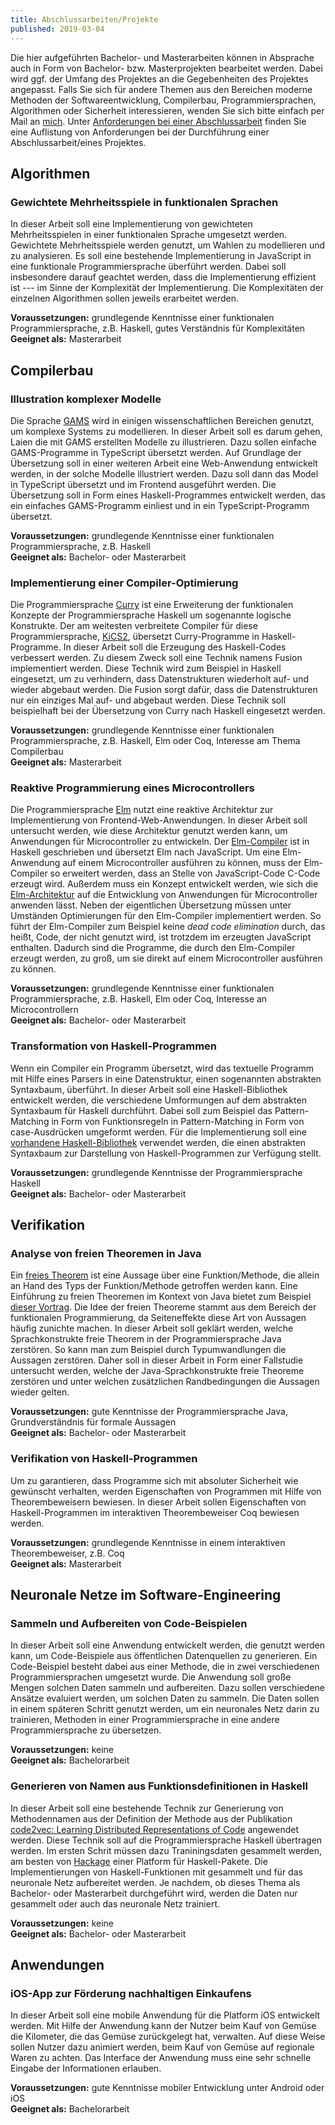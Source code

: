 ```yaml
---
title: Abschlussarbeiten/Projekte
published: 2019-03-04
---
```


Die hier aufgeführten Bachelor- und Masterarbeiten können in Absprache auch in Form von Bachelor- bzw. Masterprojekten bearbeitet werden.
Dabei wird ggf. der Umfang des Projektes an die Gegebenheiten des Projektes angepasst.
Falls Sie sich für andere Themen aus den Bereichen moderne Methoden der Softwareentwicklung, Compilerbau, Programmiersprachen, Algorithmen oder Sicherheit interessieren, wenden Sie sich bitte einfach per Mail an [mich](mailto:jan.christiansen@hs-flensburg.de).
Unter [Anforderungen bei einer Abschlussarbeit](/teaching/student-project.html) finden Sie eine Auflistung von Anforderungen bei der Durchführung einer Abschlussarbeit/eines Projektes.


## Algorithmen


### Gewichtete Mehrheitsspiele in funktionalen Sprachen

In dieser Arbeit soll eine Implementierung von gewichteten Mehrheitsspielen in einer funktionalen Sprache umgesetzt werden.
Gewichtete Mehrheitsspiele werden genutzt, um Wahlen zu modellieren und zu analysieren.
Es soll eine bestehende Implementierung in JavaScript in eine funktionale Programmiersprache überführt werden.
Dabei soll insbesondere darauf geachtet werden, dass die Implementierung effizient ist --- im Sinne der Komplexität der Implementierung.
Die Komplexitäten der einzelnen Algorithmen sollen jeweils erarbeitet werden.

**Voraussetzungen:** grundlegende Kenntnisse einer funktionalen Programmiersprache, z.B. Haskell, gutes Verständnis für Komplexitäten  
**Geeignet als:** Masterarbeit


## Compilerbau


### Illustration komplexer Modelle

Die Sprache [GAMS](https://en.wikipedia.org/wiki/General_Algebraic_Modeling_System) wird in einigen wissenschaftlichen Bereichen genutzt, um komplexe Systems zu modellieren.
In dieser Arbeit soll es darum gehen, Laien die mit GAMS erstellten Modelle zu illustrieren.
Dazu sollen einfache GAMS-Programme in TypeScript übersetzt werden.
Auf Grundlage der Übersetzung soll in einer weiteren Arbeit eine Web-Anwendung entwickelt werden, in der solche Modelle illustriert werden.
Dazu soll dann das Model in TypeScript übersetzt und im Frontend ausgeführt werden.
Die Übersetzung soll in Form eines Haskell-Programmes entwickelt werden, das ein einfaches GAMS-Programm einliest und in ein TypeScript-Programm übersetzt.

**Voraussetzungen:** grundlegende Kenntnisse einer funktionalen Programmiersprache, z.B. Haskell  
**Geeignet als:** Bachelor- oder Masterarbeit  


### Implementierung einer Compiler-Optimierung

Die Programmiersprache [Curry](http://citeseerx.ist.psu.edu/viewdoc/download?doi=10.1.1.207.2248&rep=rep1&type=pdf) ist eine Erweiterung der funktionalen Konzepte der Programmiersprache Haskell um sogenannte logische Konstrukte.
Der am weitesten verbreitete Compiler für diese Programmiersprache, [KiCS2](https://www-ps.informatik.uni-kiel.de/kics2/), übersetzt Curry-Programme in Haskell-Programme.
In dieser Arbeit soll die Erzeugung des Haskell-Codes verbessert werden.
Zu diesem Zweck soll eine Technik namens Fusion implementiert werden.
Diese Technik wird zum Beispiel in Haskell eingesetzt, um zu verhindern, dass Datenstrukturen wiederholt auf- und wieder abgebaut werden.
Die Fusion sorgt dafür, dass die Datenstrukturen nur ein einziges Mal auf- und abgebaut werden.
Diese Technik soll beispielhaft bei der Übersetzung von Curry nach Haskell eingesetzt werden.

**Voraussetzungen:** grundlegende Kenntnisse einer funktionalen Programmiersprache, z.B. Haskell, Elm oder Coq, Interesse am Thema Compilerbau  
**Geeignet als:** Masterarbeit


### Reaktive Programmierung eines Microcontrollers

Die Programmiersprache [Elm](http://elm-lang.org) nutzt eine reaktive Architektur zur Implementierung von Frontend-Web-Anwendungen.
In dieser Arbeit soll untersucht werden, wie diese Architektur genutzt werden kann, um Anwendungen für Microcontroller zu entwickeln.
Der [Elm-Compiler](https://github.com/elm-lang/elm-compiler) ist in Haskell geschrieben und übersetzt Elm nach JavaScript.
Um eine Elm-Anwendung auf einem Microcontroller ausführen zu können, muss der Elm-Compiler so erweitert werden, dass an Stelle von JavaScript-Code C-Code erzeugt wird.
Außerdem muss ein Konzept entwickelt werden, wie sich die [Elm-Architektur](https://guide.elm-lang.org/architecture/) auf die Entwicklung von Anwendungen für Microcontroller anwenden lässt.
Neben der eigentlichen Übersetzung müssen unter Umständen Optimierungen für den Elm-Compiler implementiert werden.
So führt der Elm-Compiler zum Beispiel keine _dead code elimination_ durch, das heißt, Code, der nicht genutzt wird, ist trotzdem im erzeugten JavaScript enthalten.
Dadurch sind die Programme, die durch den Elm-Compiler erzeugt werden, zu groß, um sie direkt auf einem Microcontroller ausführen zu können.

**Voraussetzungen:** grundlegende Kenntnisse einer funktionalen Programmiersprache, z.B. Haskell, Elm oder Coq, Interesse an Microcontrollern  
**Geeignet als:** Bachelor- oder Masterarbeit


### Transformation von Haskell-Programmen

Wenn ein Compiler ein Programm übersetzt, wird das textuelle Programm mit Hilfe eines Parsers in eine Datenstruktur, einen sogenannten abstrakten Syntaxbaum, überführt.
In dieser Arbeit soll eine Haskell-Bibliothek entwickelt werden, die verschiedene Umformungen auf dem abstrakten Syntaxbaum für Haskell durchführt.
Dabei soll zum Beispiel das Pattern-Matching in Form von Funktionsregeln in Pattern-Matching in Form von case-Ausdrücken umgeformt werden.
Für die Implementierung soll eine [vorhandene Haskell-Bibliothek](http://hackage.haskell.org/package/haskell-src-exts) verwendet werden, die einen abstrakten Syntaxbaum zur Darstellung von Haskell-Programmen zur Verfügung stellt.

**Voraussetzungen:** grundlegende Kenntnisse der Programmiersprache Haskell  
**Geeignet als:** Bachelor- oder Masterarbeit


## Verifikation


### Analyse von freien Theoremen in Java

Ein [freies Theorem](http://www.cs.sfu.ca/CourseCentral/831/burton/Notes/July14/free.pdf) ist eine Aussage über eine Funktion/Methode, die allein an Hand des Typs der Funktion/Methode getroffen werden kann.
Eine Einführung zu freien Theoremen im Kontext von Java bietet zum Beispiel [dieser Vortrag](http://data.tmorris.net/talks/yow-west-2016/1d388b6263e7cbeedfbea224997648daa1d7862d/parametricity.pdf).
Die Idee der freien Theoreme stammt aus dem Bereich der funktionalen Programmierung, da Seiteneffekte diese Art von Aussagen häufig zunichte machen.
In dieser Arbeit soll geklärt werden, welche Sprachkonstrukte freie Theorem in der Programmiersprache Java zerstören.
So kann man zum Beispiel durch Typumwandlungen die Aussagen zerstören.
Daher soll in dieser Arbeit in Form einer Fallstudie untersucht werden, welche der Java-Sprachkonstrukte freie Theoreme zerstören und unter welchen zusätzlichen Randbedingungen die Aussagen wieder gelten.

**Voraussetzungen:** gute Kenntnisse der Programmiersprache Java, Grundverständnis für formale Aussagen  
**Geeignet als:** Bachelor- oder Masterarbeit


<!-- ### Sicherheit von kryptographischen Primitiven

Um sicherzugehen, dass kryptographische Primitive auch wirklich sicher sind, werden gewünschte Eigenschaften über die Primitive mit Hilfe von Beweisen belegt.
Beweise sind aber wie komplexe Programme sehr fehleranfällig und es ist sehr aufwendig, sie manuell zu überprüfen.
Aus diesem Grund hat sich das Programmieren von Beweisen mit Hilfe von interaktiven Theorembeweisern in den letzten Jahren in der Wissenschaft immer stärker durchgesetzt.
Das manuelle Schreiben solcher Beweise ist sehr aufwendig.
Daher sollen in dieser Arbeit bestehende Ansätze zur automatischen Erzeugung solcher Beweise evaluiert werden.
Die Ansätze sollen auf einen bereits bestehenden Beweis angewendet werden.

**Voraussetzungen:** grundlegende Kenntnisse in einem interaktiven Theorembeweiser, z.B. Coq  
**Geeignet als:** Masterarbeit -->


### Verifikation von Haskell-Programmen

Um zu garantieren, dass Programme sich mit absoluter Sicherheit wie gewünscht verhalten, werden Eigenschaften von Programmen mit Hilfe von Theorembeweisern bewiesen.
In dieser Arbeit sollen Eigenschaften von Haskell-Programmen im interaktiven Theorembeweiser Coq bewiesen werden.

**Voraussetzungen:** grundlegende Kenntnisse in einem interaktiven Theorembeweiser, z.B. Coq  
**Geeignet als:** Masterarbeit


## Neuronale Netze im Software-Engineering


### Sammeln und Aufbereiten von Code-Beispielen

In dieser Arbeit soll eine Anwendung entwickelt werden, die genutzt werden kann, um Code-Beispiele aus öffentlichen Datenquellen zu generieren.
Ein Code-Beispiel besteht dabei aus einer Methode, die in zwei verschiedenen Programmiersprachen umgesetzt wurde.
Die Anwendung soll große Mengen solchen Daten sammeln und aufbereiten.
Dazu sollen verschiedene Ansätze evaluiert werden, um solchen Daten zu sammeln.
Die Daten sollen in einem späteren Schritt genutzt werden, um ein neuronales Netz darin zu trainieren, Methoden in einer Programmiersprache in eine andere Programmiersprache zu übersetzen.

**Voraussetzungen:** keine  
**Geeignet als:** Bachelorarbeit


### Generieren von Namen aus Funktionsdefinitionen in Haskell

In dieser Arbeit soll eine bestehende Technik zur Generierung von Methodennamen aus der Definition der Methode aus der Publikation [code2vec: Learning Distributed Representations of Code](http://delivery.acm.org/10.1145/3300000/3290353/popl19main-p32-p.pdf?ip=193.175.183.169&id=3290353&acc=OA&key=4D4702B0C3E38B35%2E4D4702B0C3E38B35%2E4D4702B0C3E38B35%2E6D218144511F3437&__acm__=1548752550_57e4fa9092c8fecc4b2fe4640ea47c97) angewendet werden.
Diese Technik soll auf die Programmiersprache Haskell übertragen werden.
Im ersten Schrit müssen dazu Traniningsdaten gesammelt werden, am besten von [Hackage](https://hackage.haskell.org/packages/) einer Platform für Haskell-Pakete.
Die Implementierungen von Haskell-Funktionen mit gesammelt und für das neuronale Netz aufbereitet werden.
Je nachdem, ob dieses Thema als Bachelor- oder Masterarbeit durchgeführt wird, werden die Daten nur gesammelt oder auch das neuronale Netz trainiert.

**Voraussetzungen:** keine  
**Geeignet als:** Bachelor- oder Masterarbeit


## Anwendungen


### iOS-App zur Förderung nachhaltigen Einkaufens

In dieser Arbeit soll eine mobile Anwendung für die Platform iOS entwickelt werden.
Mit Hilfe der Anwendung kann der Nutzer beim Kauf von Gemüse die Kilometer, die das Gemüse zurückgelegt hat, verwalten.
Auf diese Weise sollen Nutzer dazu animiert werden, beim Kauf von Gemüse auf regionale Waren zu achten.
Das Interface der Anwendung muss eine sehr schnelle Eingabe der Informationen erlauben.

**Voraussetzungen:** gute Kenntnisse mobiler Entwicklung unter Android oder iOS  
**Geeignet als:** Bachelorarbeit


<!-- ### Analyse sozialer Interaktion mit Hilfe von Beacons

Mit Hilfe der Beacon-Technologie (Bluetooth low energy) soll die Interaktion von Personen bei Veranstaltungen wie Messen oder wissenschaftlichen Konferenzen analysiert werden.
Hierzu werden den Teilnehmern Beacons um den Hals gehängt.
Die Beacons senden ein schwaches Signal, das vom gegenüberliegenden Beacon erkannt wird, wenn sich zwei Personen frontal gegenüberstehen.
Die Information über diese Kontakte wird mit Hilfe eines stärkeren Signals an Basisstationen in der Umgebung weitergegeben.
Neben der reinen Programmierung der Kommunikation kann diese Arbeit um eine ganze Reihe anderer Aspekte erweitert werden.

**Voraussetzungen:** Fähigkeit zur selbstständigen Einarbeitung in Technologien  
**Geeignet als:** Bachelorarbeit -->
